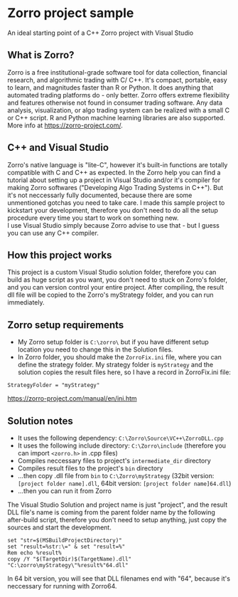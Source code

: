 # Zorro project sample
An ideal starting point of a C++ Zorro project with Visual Studio<br />

## What is Zorro?
Zorro is a free institutional-grade software tool for data collection, financial research, and algorithmic trading with C/ C++.  It's compact, portable, easy to learn, and magnitudes faster than R or Python. It does anything that automated trading platforms do - only better. Zorro offers extreme flexibility and features otherwise not found in consumer trading software. Any data analysis, visualization, or algo trading system can be realized with a small C or C++ script. R and Python machine learning libraries are also supported. More info at <https://zorro-project.com/>.

## C++ and Visual Studio
Zorro's native language is "lite-C", however it's built-in functions are totally compatible with C and C++ as expected. In the Zorro help you can find a tutorial about setting up a project in Visual Studio and/or it's compiler for making Zorro softwares ("Developing Algo Trading Systems in C++"). But it's not neccessarly fully documented, because there are some unmentioned gotchas you need to take care. I made this sample project to kickstart your development, therefore you don't need to do all the setup procedure every time you start to work on something new. <br /> I use Visual Studio simply because Zorro advise to use that - but I guess you can use any C++ compiler.

## How this project works

This project is a custom Visual Studio solution folder, therefore you can build as huge script as you want, you don't need to stuck on Zorro's folder, and you can version control your entire project. After compiling, the result dll file will be copied to the Zorro's myStrategy folder, and you can run immediately.

## Zorro setup requirements

* My Zorro setup folder is `C:\zorro\` but if you have different setup location you need to change this in the Solution files.<br />
* In Zorro folder, you should make the `ZorroFix.ini` file, where you can define the strategy folder. My strategy folder is `myStrategy` and the solution copies the result files here, so I have a record in ZorroFix.ini file:
```
StrategyFolder = "myStrategy"
```
<https://zorro-project.com/manual/en/ini.htm>

## Solution notes

* It uses the following dependency: `C:\Zorro\Source\VC++\ZorroDLL.cpp`
* It uses the following include directory: `C:\Zorro\include` (therefore you can import `<zorro.h>` in .cpp files)
* Compiles neccessary files to project's `intermediate_dir` directory
* Compiles result files to the project's `bin` directory
* ...then copy .dll file from `bin` to `C:\Zorro\myStrategy` (32bit version: `[project folder name].dll`, 64bit version: `[project folder name]64.dll`)
* ...then you can run it from Zorro

The Visual Studio Solution and project name is just "project", and the result DLL file's name is coming from the parent folder name by the following after-build script, therefore you don't need to setup anything, just copy the sources and start the development.
```
set "str=$(MSBuildProjectDirectory)"
set "result=%str:\=" & set "result=%"
Rem echo %result%
copy /Y "$(TargetDir)$(TargetName).dll" "C:\zorro\myStrategy\"%result%"64.dll"
```
In 64 bit version, you will see that DLL filenames end with "64", because it's neccessary for running with Zorro64.